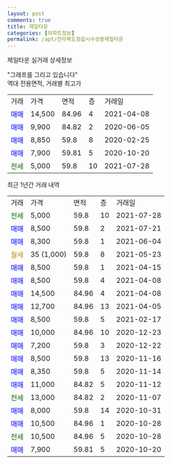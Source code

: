 ```yaml
---
layout: post
comments: true
title: 제일타운
categories: [아파트정보]
permalink: /apt/전라북도정읍시수성동제일타운
---
```


제일타운 실거래 상세정보

<script type="text/javascript">
  google.charts.load('current', {'packages':['line', 'corechart']});
  google.charts.setOnLoadCallback(drawChart);

  function drawChart() {
    var data = new google.visualization.DataTable();
    data.addColumn('date', '거래일');
    data.addColumn('number', "매매");
    data.addColumn('number', "전세");
    data.addColumn('number', "전매");

    data.addRows([[new Date(Date.parse("2021-07-28")), null, 5000, null], [new Date(Date.parse("2021-07-21")), 8500, null, null], [new Date(Date.parse("2021-06-04")), 8300, null, null], [new Date(Date.parse("2021-05-23")), null, null, null], [new Date(Date.parse("2021-04-15")), 8500, null, null], [new Date(Date.parse("2021-04-08")), 8500, null, null], [new Date(Date.parse("2021-04-08")), 14500, null, null], [new Date(Date.parse("2021-04-05")), 12700, null, null], [new Date(Date.parse("2021-02-17")), 8500, null, null], [new Date(Date.parse("2020-12-23")), 10000, null, null], [new Date(Date.parse("2020-12-22")), 7200, null, null], [new Date(Date.parse("2020-11-16")), 8500, null, null], [new Date(Date.parse("2020-11-14")), 8350, null, null], [new Date(Date.parse("2020-11-12")), 11000, null, null], [new Date(Date.parse("2020-11-07")), null, 13000, null], [new Date(Date.parse("2020-10-31")), 8000, null, null], [new Date(Date.parse("2020-10-28")), 10500, null, null], [new Date(Date.parse("2020-10-28")), null, 10500, null], [new Date(Date.parse("2020-10-20")), 7900, null, null]]);

    var options = {
      hAxis: {
        format: 'yyyy/MM/dd'
      },    
      lineWidth: 0,
      pointsVisible: true,    
      title: '최근 1년간 유형별 실거래가 분포',
      legend: { position: 'bottom' }
    };

    var formatter = new google.visualization.NumberFormat({pattern:'###,###'} );
    formatter.format(data, 1);
    formatter.format(data, 2);
    
    setTimeout(function() {
        var chart = new google.visualization.LineChart(document.getElementById('columnchart_material'));
        chart.draw(data, (options));
        document.getElementById('loading').style.display = 'none';
    }, 1000);
  }
</script>


<div id="loading" style="z-index:20; display: block; margin-left: 0px">"그래프를 그리고 있습니다"</div>
<div id="columnchart_material" style="width: 95%; margin-left: 0px; display: block"></div>
<!-- contents start -->
역대 전용면적, 거래별 최고가
<table class="sortable">
    <tr>
      <td>거래</td>
      <td>가격</td>
      <td>면적</td>
      <td>층</td>
      <td>거래일</td>
    </tr>
        <tr>
          <td><a style="color: blue">매매</a></td>
          <td>14,500</td>
          <td>84.96</td>
          <td>4</td>
          <td>2021-04-08</td>
        </tr>            <tr>
          <td><a style="color: blue">매매</a></td>
          <td>9,900</td>
          <td>84.82</td>
          <td>2</td>
          <td>2020-06-05</td>
        </tr>            <tr>
          <td><a style="color: blue">매매</a></td>
          <td>8,850</td>
          <td>59.8</td>
          <td>8</td>
          <td>2020-02-25</td>
        </tr>            <tr>
          <td><a style="color: blue">매매</a></td>
          <td>7,900</td>
          <td>59.81</td>
          <td>5</td>
          <td>2020-10-20</td>
        </tr>        
        <tr>
              <td><a style="color: darkgreen">전세</a></td>
              <td>5,000</td>
              <td>59.8</td>
              <td>10</td>
              <td>2021-07-28</td>
            </tr>        
    
</table>

최근 1년간 거래 내역

<table class="sortable">
    <tr>
      <td>거래</td>
      <td>가격</td>
      <td>면적</td>
      <td>층</td>
      <td>거래일</td>
    </tr>
    <tr>
      <td><a style="color: darkgreen">전세</a></td>
      <td>5,000</td>
      <td>59.8</td>
      <td>10</td>
      <td>2021-07-28</td>
    </tr>          <tr>
      <td><a style="color: blue">매매</a></td>
      <td>8,500</td>
      <td>59.8</td>
      <td>2</td>
      <td>2021-07-21</td>
    </tr>          <tr>
      <td><a style="color: blue">매매</a></td>
      <td>8,300</td>
      <td>59.8</td>
      <td>1</td>
      <td>2021-06-04</td>
    </tr>          <tr>
      <td><a style="color: darkgoldenrod">월세</a></td>
      <td>35 (1,000)</td>
      <td>59.8</td>
      <td>8</td>
      <td>2021-05-23</td>
    </tr>          <tr>
      <td><a style="color: blue">매매</a></td>
      <td>8,500</td>
      <td>59.8</td>
      <td>1</td>
      <td>2021-04-15</td>
    </tr>          <tr>
      <td><a style="color: blue">매매</a></td>
      <td>8,500</td>
      <td>59.8</td>
      <td>4</td>
      <td>2021-04-08</td>
    </tr>          <tr>
      <td><a style="color: blue">매매</a></td>
      <td>14,500</td>
      <td>84.96</td>
      <td>4</td>
      <td>2021-04-08</td>
    </tr>          <tr>
      <td><a style="color: blue">매매</a></td>
      <td>12,700</td>
      <td>84.96</td>
      <td>13</td>
      <td>2021-04-05</td>
    </tr>          <tr>
      <td><a style="color: blue">매매</a></td>
      <td>8,500</td>
      <td>59.8</td>
      <td>5</td>
      <td>2021-02-17</td>
    </tr>          <tr>
      <td><a style="color: blue">매매</a></td>
      <td>10,000</td>
      <td>84.96</td>
      <td>10</td>
      <td>2020-12-23</td>
    </tr>          <tr>
      <td><a style="color: blue">매매</a></td>
      <td>7,200</td>
      <td>59.8</td>
      <td>3</td>
      <td>2020-12-22</td>
    </tr>          <tr>
      <td><a style="color: blue">매매</a></td>
      <td>8,500</td>
      <td>59.8</td>
      <td>13</td>
      <td>2020-11-16</td>
    </tr>          <tr>
      <td><a style="color: blue">매매</a></td>
      <td>8,350</td>
      <td>59.8</td>
      <td>5</td>
      <td>2020-11-14</td>
    </tr>          <tr>
      <td><a style="color: blue">매매</a></td>
      <td>11,000</td>
      <td>84.82</td>
      <td>5</td>
      <td>2020-11-12</td>
    </tr>          <tr>
      <td><a style="color: darkgreen">전세</a></td>
      <td>13,000</td>
      <td>84.82</td>
      <td>2</td>
      <td>2020-11-07</td>
    </tr>          <tr>
      <td><a style="color: blue">매매</a></td>
      <td>8,000</td>
      <td>59.8</td>
      <td>14</td>
      <td>2020-10-31</td>
    </tr>          <tr>
      <td><a style="color: blue">매매</a></td>
      <td>10,500</td>
      <td>84.96</td>
      <td>1</td>
      <td>2020-10-28</td>
    </tr>          <tr>
      <td><a style="color: darkgreen">전세</a></td>
      <td>10,500</td>
      <td>84.96</td>
      <td>5</td>
      <td>2020-10-28</td>
    </tr>          <tr>
      <td><a style="color: blue">매매</a></td>
      <td>7,900</td>
      <td>59.81</td>
      <td>5</td>
      <td>2020-10-20</td>
    </tr>      </table>
<!-- contents end -->    

